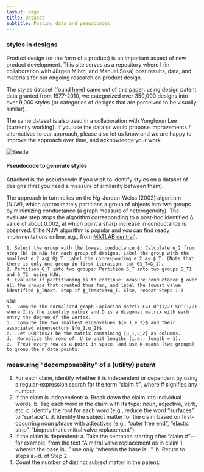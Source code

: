 ```yaml
---
layout: page
title: Dataset
subtitle: Posting data and pseudocodes
---
```


### styles in designs

Product design (or the form of a product) is an important aspect of new product development. This site serves as a repository where I (in collaboration with Jürgen Mihm, and Manuel Sosa) post results, data, and materials for our ongoing research on product design.

The styles dataset (found [here](https://drive.google.com/open?id=1s6iJnyxDbWrNXFv0RCjiLY3ubK2eIxZ7)) came out of this [paper](https://pubsonline.informs.org/doi/10.1287/mnsc.2016.2653): using design patent data granted from 1977-2010, we categorized over 350,000 designs into over 9,000 styles (or categories of designs that are perceived to be visually similar).

The same dataset is also used in a collaboration with Yonghoon Lee (currently working). If you use the data or would propose improvements / alternatives to our approach, please also let us know and we are happy to improve the approach over time, and acknowledge your work.

![Beetle](https://cdn.shopify.com/s/files/1/0101/8547/4107/products/A1dGir4nbIL._SL1500_540x.jpg)

#### Pseudocode to generate styles 
Attached is the pseudocode if you wish to identify styles on a dataset of designs (first you need a measure of similarity between them). 

The approach in turn relies on the Ng-Jordan-Weiss (2002) algorithm (NJW), which approximately partitions a group of objects into two groups by minimizing conductance (a graph measure of heterogeneity). The evaluate step stops the algorithm corresponding to a post-hoc identified Δ value of about 0.002, at which point a sharp increase in conductance is observed. (The NJW algorithm is popular and you can find ready implementations online, e.g., from [MATLAB central](https://www.mathworks.com/matlabcentral/fileexchange/44879-spectral-clustering)).  

~~~
1. Select the group with the lowest conductance ϕ: Calculate e_2 from step (b) in NJW for each group of designs. Label the group with the smallest e_2 as〖 G〗_T. Label the corresponding e_2 as ϕ_T. (Note that there is only one group in first iteration, so〖 G〗_T=G_1).
2. Partition G_T into two groups: Partition G_T into two groups G_T1 and G_T2  using NJW. 
3. Evaluate if partitioning is to continue: measure conductance ϕ over all the groups that created thus far, and label the lowest value identified ϕ_TNext. Stop if ϕ_TNext>Δ+ϕ_T. Else, repeat Steps 1-3. 

NJW:
a.	Compute the normalized graph Laplacian matrix L=I-D^(1/2) SD^(1/2) where I is the identity matrix and D is a diagonal matrix with each entry the degree of the vertex.
b.	Compute the two smallest eigenvalues ${e_1,e_2}$ and their associated eigenvectors ${u_1,u_2}$ 
c.	Let U∈R^(n×2) be the matrix containing {u_1,u_2} as columns.
d.	Normalize the rows of  U to unit lengths (i.e., length = 1).
e.	Treat every row as a point in space, and use K-means (two groups) to group the n data points.
~~~

### measuring "decomposability" of a (utility) patent


1.	For each claim, identify whether it is independent or dependent by using a regular-expression search for the term “claim #”, where # signifies any number.
2.	If the claim is independent:
a.	Break down the claim into individual words.
b.	Tag each word in the claim with its type: noun, adjective, verb, etc.
c.	Identify the root for each word (e.g., reduce the word “surfaces” to “surface”).
d.	Identify the subject matter for the claim based on first-occurring noun phrase with adjectives 
(e.g., “outer free end”, “elastic strip”, “bioprosthetic mitral valve replacement”).
3.	If the claim is dependent:
a.	Take the sentence starting after “claim #”—for example, from the text “A mitral valve replacement as in claim 1, wherein the base is…” use only “wherein the base is…”.
b.	Return to steps a.–d. of Step 2.
4.	Count the number of distinct subject matter in the patent.




